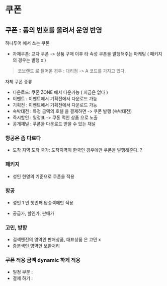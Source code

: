 # 쿠폰

## 쿠폰 : 품의 번호를 올려서 운영 반영

하나투어 에서 쓰는 쿠폰
- 자체쿠폰: 교차 쿠폰 -> 상품 구매 이후 타 속성 쿠폰을 발행해주는 마케팅 ( 패키지의 경우는 발행 x )
> 코브랜드 로 들어온 경우 : 대리점 -> A 코드를 가지고 있다.


자체 쿠폰 종류
- 다운로드: 쿠폰 ZONE 에서 다운가능 ( 지금은 없다 )
- 이벤트 : 이벤트에서 기획전에서 다운로드 가능 
- 기획전 : 이벤트에서 기획전에서 다운로드 가능
- 숙박대전 : 특정 금액의 호텔 을 결제하면 -> 쿠폰 발행 (숙박대전)
- 즉시할인 : 일정표 -> 쿠폰 먹인 상품 으로 노출
- 공개채널 : 쿠폰을 다운로드 받을 수 있는 채널

### 항공은 좀 다르다
- 도착 지역 도착 국가: 도착지역이 한국인 경우에만 쿠폰을 발행해준다. ? 



### 패키지
- 성인 한명의 기준으로 쿠폰을 적용

### 항공
- 성인 1 인 첫번째 탑승객에만 적용


- 공급가, 할인가, 판매가


### 고민, 방향
- 검색엔진의 영역인 판매상품, 대표상품 은 고민 x  
- 증분색인 영역만 보완처리

### 쿠폰 적용 금액 dynamic 하게 적용
- 일정 부분 :
- 결제 하기 :